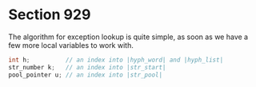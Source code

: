 # Section 929

The algorithm for exception lookup is quite simple, as soon as we have a few more local variables to work with.

```c << Local variables for hyphenation >>+=
int h;          // an index into |hyph_word| and |hyph_list|
str_number k;   // an index into |str_start|
pool_pointer u; // an index into |str_pool|
```
